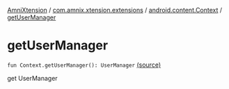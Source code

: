 [AmniXtension](../../index.md) / [com.amnix.xtension.extensions](../index.md) / [android.content.Context](index.md) / [getUserManager](./get-user-manager.md)

# getUserManager

`fun Context.getUserManager(): UserManager` [(source)](https://github.com/AmniX/AmniXTension/tree/master/AmniXtension/src/main/java/com/amnix/xtension/extensions/ContextExtension.kt#L659)

get UserManager

